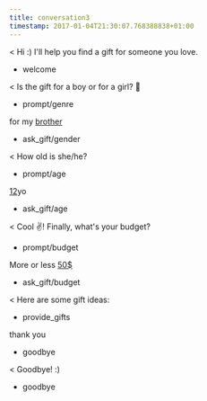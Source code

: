 ```yaml
---
title: conversation3
timestamp: 2017-01-04T21:30:07.768388838+01:00
---
```


< Hi :) I'll help you find a gift for someone you love.
* welcome

< Is the gift for a boy or for a girl? 👫
* prompt/genre

for my [brother](genre)
* ask_gift/gender

< How old is she/he?
* prompt/age

[12](number/age)yo
* ask_gift/age

< Cool ✌! Finally, what's your budget?
* prompt/budget

More or less [50$](amount-of-money/budget)
* ask_gift/budget

< Here are some gift ideas:
* provide_gifts

thank you
* goodbye

< Goodbye! :)
* goodbye
